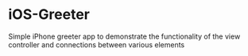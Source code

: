 iOS-Greeter
=========

Simple iPhone greeter app to demonstrate the functionality of the view controller and 
connections between various elements
